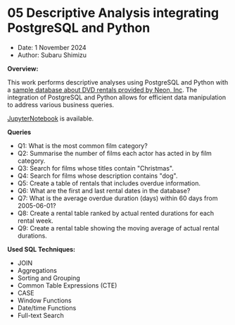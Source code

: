 # 05 Descriptive Analysis integrating PostgreSQL and Python
- Date: 1 November 2024
- Author: Subaru Shimizu

**Overview:**  
  
This work performs descriptive analyses using PostgreSQL and Python with a [sample database about DVD rentals provided by Neon, Inc](https://neon.tech/postgresql/postgresql-getting-started/postgresql-sample-database). The integration of PostgreSQL and Python allows for efficient data manipulation to address various business queries.

[JupyterNotebook](https://github.com/subaru3577/05-PostgreSQL-Python/blob/main/PostgreSQL_descriptive_analysis.ipynb) is available.


**Queries**
- Q1: What is the most common film category?
- Q2: Summarise the number of films each actor has acted in by film category.
- Q3: Search for films whose titles contain "Christmas".
- Q4: Search for films whose description contains "dog".
- Q5: Create a table of rentals that includes overdue information.
- Q6: What are the first and last rental dates in the database?
- Q7: What is the average overdue duration (days) within 60 days from 2005-06-01?
- Q8: Create a rental table ranked by actual rented durations for each rental week.
- Q9: Create a rental table showing the moving average of actual rental durations.

**Used SQL Techniques:**  
- JOIN
- Aggregations
- Sorting and Grouping
- Common Table Expressions (CTE)
- CASE
- Window Functions
- Date/time Functions
- Full-text Search
